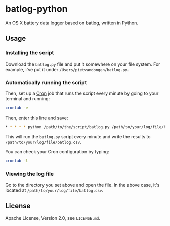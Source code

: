 # batlog-python

An OS X battery data logger based on [batlog][1], written in Python.

## Usage

### Installing the script

Download the `batlog.py` file and put it somewhere on your file system. For example, I've put it under `/Users/pietvandongen/batlog.py`.

### Automatically running the script

Then, set up a [Cron][2] job that runs the script every minute by going to your terminal and running:

```bash
crontab -e
```

Then, enter this line and save:

```bash
* * * * * python /path/to/the/script/batlog.py /path/to/your/log/file/batlog.csv
```

This will run the `batlog.py` script every minute and write the results to `/path/to/your/log/file/batlog.csv`.

You can check your Cron configuration by typing:

```bash
crontab -l
```

### Viewing the log file

Go to the directory you set above and open the file. In the above case, it's located at `/path/to/your/log/file/batlog.csv`.
 
## License

Apache License, Version 2.0, see `LICENSE.md`.

[1]: https://github.com/jradavenport/batlog
[2]: http://en.wikipedia.org/wiki/Cron